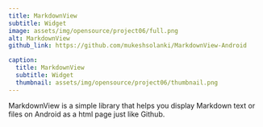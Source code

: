 ```yaml
---
title: MarkdownView
subtitle: Widget
image: assets/img/opensource/project06/full.png
alt: MarkdownView
github_link: https://github.com/mukeshsolanki/MarkdownView-Android

caption:
  title: MarkdownView
  subtitle: Widget
  thumbnail: assets/img/opensource/project06/thumbnail.png
---
```

MarkdownView is a simple library that helps you display Markdown text or files on Android as a
html page just like Github.
